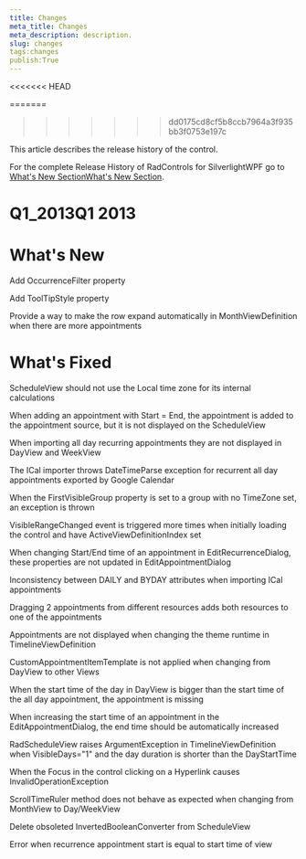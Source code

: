 ```yaml
---
title: Changes
meta_title: Changes
meta_description: description.
slug: changes
tags:changes
publish:True
---
```

<<<<<<< HEAD

=======
>>>>>>> dd0175cd8cf5b8ccb7964a3f935bb3f0753e197c

This article describes the release history of the control.

For the complete Release History of RadControls for SilverlightWPF go to 
			[What's New Section](http://www.telerik.com/products/silverlight/whats-new.aspx)[What's New Section](http://www.telerik.com/products/wpf/whats-new.aspx).

# Q1_2013Q1 2013

# What's New

Add OccurrenceFilter property

Add ToolTipStyle property

Provide a way to make the row expand automatically in MonthViewDefinition when there are more appointments 

# What's Fixed

ScheduleView should not use the Local time zone for its internal calculations

When adding an appointment with Start = End, the appointment is added to the appointment source, but it is not displayed on the ScheduleView

When importing all day recurring appointments they are not displayed in DayView and WeekView

The ICal importer throws DateTimeParse exception for recurrent all day appointments exported by Google Calendar 

When the FirstVisibleGroup property is set to a group with no TimeZone set, an exception is thrown 

VisibleRangeChanged event is triggered more times when initially loading the control and have ActiveViewDefinitionIndex set

When changing Start/End time of an appointment in EditRecurrenceDialog, these properties are not updated in EditAppointmentDialog 

Inconsistency between DAILY and BYDAY attributes when importing ICal appointments 

Dragging 2 appointments from different resources adds both resources to one of the appointments 

Appointments are not displayed when changing the theme runtime in TimelineViewDefinition

CustomAppointmentItemTemplate is not applied when changing from DayView to other Views 

When the start time of the day in DayView is bigger than the start time of the all day appointment, the appointment is missing 

When increasing the start time of an appointment in the EditAppointmentDialog, the end time should be automatically increased

RadScheduleView raises ArgumentException in TimelineViewDefinition when VisibleDays="1" and the day duration is shorter than the DayStartTime

When the Focus in the control clicking on a Hyperlink causes InvalidOperationException 

ScrollTimeRuler method does not behave as expected when changing from MonthView to Day/WeekView 

Delete obsoleted InvertedBooleanConverter from ScheduleView 

Error when recurrence appointment start is equal to start time of view

